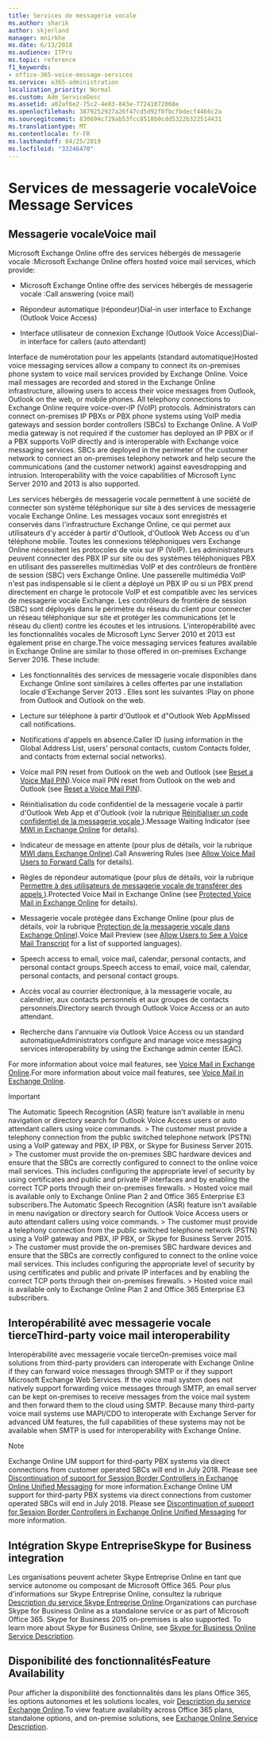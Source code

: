 ```yaml
---
title: Services de messagerie vocale
ms.author: sharik
author: skjerland
manager: mnirkhe
ms.date: 6/13/2018
ms.audience: ITPro
ms.topic: reference
f1_keywords:
- office-365-voice-message-services
ms.service: o365-administration
localization_priority: Normal
ms.custom: Adm_ServiceDesc
ms.assetid: a02af6e2-75c2-4e83-843e-77241072068e
ms.openlocfilehash: 3879252927a26f47cd5d92f0fbcfbdecf4466c2a
ms.sourcegitcommit: 830694c729ab53fcc8518b0cdd5322b322514431
ms.translationtype: MT
ms.contentlocale: fr-FR
ms.lasthandoff: 04/25/2019
ms.locfileid: "33246470"
---
```

# <a name="voice-message-services"></a><span data-ttu-id="17742-102">Services de messagerie vocale</span><span class="sxs-lookup"><span data-stu-id="17742-102">Voice Message Services</span></span>

## <a name="voice-mail"></a><span data-ttu-id="17742-103">Messagerie vocale</span><span class="sxs-lookup"><span data-stu-id="17742-103">Voice mail</span></span>

<span data-ttu-id="17742-104">Microsoft Exchange Online offre des services hébergés de messagerie vocale :</span><span class="sxs-lookup"><span data-stu-id="17742-104">Microsoft Exchange Online offers hosted voice mail services, which provide:</span></span>
  
- <span data-ttu-id="17742-105">Microsoft Exchange Online offre des services hébergés de messagerie vocale :</span><span class="sxs-lookup"><span data-stu-id="17742-105">Call answering (voice mail)</span></span>
    
- <span data-ttu-id="17742-106">Répondeur automatique (répondeur)</span><span class="sxs-lookup"><span data-stu-id="17742-106">Dial-in user interface to Exchange (Outlook Voice Access)</span></span>
    
- <span data-ttu-id="17742-107">Interface utilisateur de connexion Exchange (Outlook Voice Access)</span><span class="sxs-lookup"><span data-stu-id="17742-107">Dial-in interface for callers (auto attendant)</span></span>
    
<span data-ttu-id="17742-p101">Interface de numérotation pour les appelants (standard automatique)</span><span class="sxs-lookup"><span data-stu-id="17742-p101">Hosted voice messaging services allow a company to connect its on-premises phone system to voice mail services provided by Exchange Online. Voice mail messages are recorded and stored in the Exchange Online infrastructure, allowing users to access their voice messages from Outlook, Outlook on the web, or mobile phones. All telephony connections to Exchange Online require voice-over-IP (VoIP) protocols. Administrators can connect on-premises IP PBXs or PBX phone systems using VoIP media gateways and session border controllers (SBCs) to Exchange Online. A VoIP media gateway is not required if the customer has deployed an IP PBX or if a PBX supports VoIP directly and is interoperable with Exchange voice messaging services. SBCs are deployed in the perimeter of the customer network to connect an on-premises telephony network and help secure the communications (and the customer network) against eavesdropping and intrusion. Interoperability with the voice capabilities of Microsoft Lync Server 2010 and 2013 is also supported.</span></span>
  
<span data-ttu-id="17742-p102">Les services hébergés de messagerie vocale permettent à une société de connecter son système téléphonique sur site à des services de messagerie vocale Exchange Online. Les messages vocaux sont enregistrés et conservés dans l'infrastructure Exchange Online, ce qui permet aux utilisateurs d'y accéder à partir d'Outlook, d'Outlook Web Access ou d'un téléphone mobile. Toutes les connexions téléphoniques vers Exchange Online nécessitent les protocoles de voix sur IP (VoIP). Les administrateurs peuvent connecter des PBX IP sur site ou des systèmes téléphoniques PBX en utilisant des passerelles multimédias VoIP et des contrôleurs de frontière de session (SBC) vers Exchange Online. Une passerelle multimédia VoIP n'est pas indispensable si le client a déployé un PBX IP ou si un PBX prend directement en charge le protocole VoIP et est compatible avec les services de messagerie vocale Exchange. Les contrôleurs de frontière de session (SBC) sont déployés dans le périmètre du réseau du client pour connecter un réseau téléphonique sur site et protéger les communications (et le réseau du client) contre les écoutes et les intrusions. L'interopérabilité avec les fonctionnalités vocales de Microsoft Lync Server 2010 et 2013 est également prise en charge.</span><span class="sxs-lookup"><span data-stu-id="17742-p102">The voice messaging services features available in Exchange Online are similar to those offered in on-premises Exchange Server 2016. These include:</span></span>
  
- <span data-ttu-id="17742-117">Les fonctionnalités des services de messagerie vocale disponibles dans Exchange Online sont similaires à celles offertes par une installation locale d'Exchange Server 2013 . Elles sont les suivantes :</span><span class="sxs-lookup"><span data-stu-id="17742-117">Play on phone from Outlook and Outlook on the web.</span></span>
    
- <span data-ttu-id="17742-118">Lecture sur téléphone à partir d'Outlook et d"Outlook Web App</span><span class="sxs-lookup"><span data-stu-id="17742-118">Missed call notifications.</span></span>
    
- <span data-ttu-id="17742-119">Notifications d'appels en absence.</span><span class="sxs-lookup"><span data-stu-id="17742-119">Caller ID (using information in the Global Address List, users' personal contacts, custom Contacts folder, and contacts from external social networks).</span></span>
    
- <span data-ttu-id="17742-120">Voice mail PIN reset from Outlook on the web and Outlook (see [Reset a Voice Mail PIN](https://go.microsoft.com/fwlink/p/?LinkId=286328)).</span><span class="sxs-lookup"><span data-stu-id="17742-120">Voice mail PIN reset from Outlook on the web and Outlook (see [Reset a Voice Mail PIN](https://go.microsoft.com/fwlink/p/?LinkId=286328)).</span></span>
    
- <span data-ttu-id="17742-121">Réinitialisation du code confidentiel de la messagerie vocale à partir d'Outlook Web App et d'Outlook (voir la rubrique [Réinitialiser un code confidentiel de la messagerie vocale ](https://go.microsoft.com/fwlink/p/?LinkId=271794)).</span><span class="sxs-lookup"><span data-stu-id="17742-121">Message Waiting Indicator (see [MWI in Exchange Online](https://go.microsoft.com/fwlink/p/?LinkId=271794) for details).</span></span> 
    
- <span data-ttu-id="17742-122">Indicateur de message en attente (pour plus de détails, voir la rubrique [MWI dans Exchange Online](https://go.microsoft.com/fwlink/p/?LinkId=271795)).</span><span class="sxs-lookup"><span data-stu-id="17742-122">Call Answering Rules (see [Allow Voice Mail Users to Forward Calls](https://go.microsoft.com/fwlink/p/?LinkId=271795) for details).</span></span> 
    
- <span data-ttu-id="17742-123">Règles de répondeur automatique (pour plus de détails, voir la rubrique [Permettre à des utilisateurs de messagerie vocale de transférer des appels ](https://go.microsoft.com/fwlink/p/?LinkId=271796)).</span><span class="sxs-lookup"><span data-stu-id="17742-123">Protected Voice Mail in Exchange Online (see [Protected Voice Mail in Exchange Online](https://go.microsoft.com/fwlink/p/?LinkId=271796) for details).</span></span> 
    
- <span data-ttu-id="17742-124">Messagerie vocale protégée dans Exchange Online (pour plus de détails, voir la rubrique [Protection de la messagerie vocale dans Exchange Online](https://go.microsoft.com/fwlink/p/?LinkId=271797)).</span><span class="sxs-lookup"><span data-stu-id="17742-124">Voice Mail Preview (see [Allow Users to See a Voice Mail Transcript](https://go.microsoft.com/fwlink/p/?LinkId=271797) for a list of supported languages).</span></span> 
    
- <span data-ttu-id="17742-125">Speech access to email, voice mail, calendar, personal contacts, and personal contact groups.</span><span class="sxs-lookup"><span data-stu-id="17742-125">Speech access to email, voice mail, calendar, personal contacts, and personal contact groups.</span></span>
    
- <span data-ttu-id="17742-126">Accès vocal au courrier électronique, à la messagerie vocale, au calendrier, aux contacts personnels et aux groupes de contacts personnels.</span><span class="sxs-lookup"><span data-stu-id="17742-126">Directory search through Outlook Voice Access or an auto attendant.</span></span>
    
- <span data-ttu-id="17742-127">Recherche dans l'annuaire via Outlook Voice Access ou un standard automatique</span><span class="sxs-lookup"><span data-stu-id="17742-127">Administrators configure and manage voice messaging services interoperability by using the Exchange admin center (EAC).</span></span>
    
<span data-ttu-id="17742-128">For more information about voice mail features, see [Voice Mail in Exchange Online](https://go.microsoft.com/fwlink/p/?LinkId=271798).</span><span class="sxs-lookup"><span data-stu-id="17742-128">For more information about voice mail features, see [Voice Mail in Exchange Online](https://go.microsoft.com/fwlink/p/?LinkId=271798).</span></span>
  
> [!IMPORTANT]
> <span data-ttu-id="17742-p103">The Automatic Speech Recognition (ASR) feature isn't available in menu navigation or directory search for Outlook Voice Access users or auto attendant callers using voice commands. > The customer must provide a telephony connection from the public switched telephone network (PSTN) using a VoIP gateway and PBX, IP PBX, or Skype for Business Server 2015. > The customer must provide the on-premises SBC hardware devices and ensure that the SBCs are correctly configured to connect to the online voice mail services. This includes configuring the appropriate level of security by using certificates and public and private IP interfaces and by enabling the correct TCP ports through their on-premises firewalls. > Hosted voice mail is available only to Exchange Online Plan 2 and Office 365 Enterprise E3 subscribers.</span><span class="sxs-lookup"><span data-stu-id="17742-p103">The Automatic Speech Recognition (ASR) feature isn't available in menu navigation or directory search for Outlook Voice Access users or auto attendant callers using voice commands. > The customer must provide a telephony connection from the public switched telephone network (PSTN) using a VoIP gateway and PBX, IP PBX, or Skype for Business Server 2015. > The customer must provide the on-premises SBC hardware devices and ensure that the SBCs are correctly configured to connect to the online voice mail services. This includes configuring the appropriate level of security by using certificates and public and private IP interfaces and by enabling the correct TCP ports through their on-premises firewalls. > Hosted voice mail is available only to Exchange Online Plan 2 and Office 365 Enterprise E3 subscribers.</span></span> 
  
## <a name="third-party-voice-mail-interoperability"></a><span data-ttu-id="17742-134">Interopérabilité avec messagerie vocale tierce</span><span class="sxs-lookup"><span data-stu-id="17742-134">Third-party voice mail interoperability</span></span>

<span data-ttu-id="17742-p104">Interopérabilité avec messagerie vocale tierce</span><span class="sxs-lookup"><span data-stu-id="17742-p104">On-premises voice mail solutions from third-party providers can interoperate with Exchange Online if they can forward voice messages through SMTP or if they support Microsoft Exchange Web Services. If the voice mail system does not natively support forwarding voice messages through SMTP, an email server can be kept on-premises to receive messages from the voice mail system and then forward them to the cloud using SMTP. Because many third-party voice mail systems use MAPI/CDO to interoperate with Exchange Server for advanced UM features, the full capabilities of these systems may not be available when SMTP is used for interoperability with Exchange Online.</span></span>
  
> [!NOTE]
> <span data-ttu-id="17742-p105">Exchange Online UM support for third-party PBX systems via direct connections from customer operated SBCs will end in July 2018. Please see [Discontinuation of support for Session Border Controllers in Exchange Online Unified Messaging](https://blogs.technet.microsoft.com/exchange/2017/07/18/discontinuation-of-support-for-session-border-controllers-in-exchange-online-unified-messaging/) for more information.</span><span class="sxs-lookup"><span data-stu-id="17742-p105">Exchange Online UM support for third-party PBX systems via direct connections from customer operated SBCs will end in July 2018. Please see [Discontinuation of support for Session Border Controllers in Exchange Online Unified Messaging](https://blogs.technet.microsoft.com/exchange/2017/07/18/discontinuation-of-support-for-session-border-controllers-in-exchange-online-unified-messaging/) for more information.</span></span> 
  
## <a name="skype-for-business-integration"></a><span data-ttu-id="17742-140">Intégration Skype Entreprise</span><span class="sxs-lookup"><span data-stu-id="17742-140">Skype for Business integration</span></span>

<span data-ttu-id="17742-p106">Les organisations peuvent acheter Skype Entreprise Online en tant que service autonome ou composant de Microsoft Office 365. Pour plus d'informations sur Skype Entreprise Online, consultez la rubrique [Description du service Skype Entreprise Online](../skype-for-business-online-service-description/skype-for-business-online-service-description.md).</span><span class="sxs-lookup"><span data-stu-id="17742-p106">Organizations can purchase Skype for Business Online as a standalone service or as part of Microsoft Office 365. Skype for Business 2015 on-premises is also supported. To learn more about Skype for Business Online, see [Skype for Business Online Service Description](../skype-for-business-online-service-description/skype-for-business-online-service-description.md).</span></span>
  
## <a name="feature-availability"></a><span data-ttu-id="17742-144">Disponibilité des fonctionnalités</span><span class="sxs-lookup"><span data-stu-id="17742-144">Feature Availability</span></span>

<span data-ttu-id="17742-145">Pour afficher la disponibilité des fonctionnalités dans les plans Office 365, les options autonomes et les solutions locales, voir [Description du service Exchange Online](exchange-online-service-description.md).</span><span class="sxs-lookup"><span data-stu-id="17742-145">To view feature availability across Office 365 plans, standalone options, and on-premise solutions, see [Exchange Online Service Description](exchange-online-service-description.md).</span></span>
  

